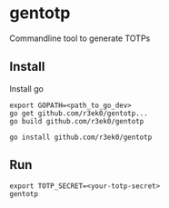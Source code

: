 # gentotp
Commandline tool to generate TOTPs 

Install
-------

Install go

```
export GOPATH=<path_to_go_dev>
go get github.com/r3ek0/gentotp...
go build github.com/r3ek0/gentotp

go install github.com/r3ek0/gentotp
```

Run
---
```
export TOTP_SECRET=<your-totp-secret>
gentotp
```


